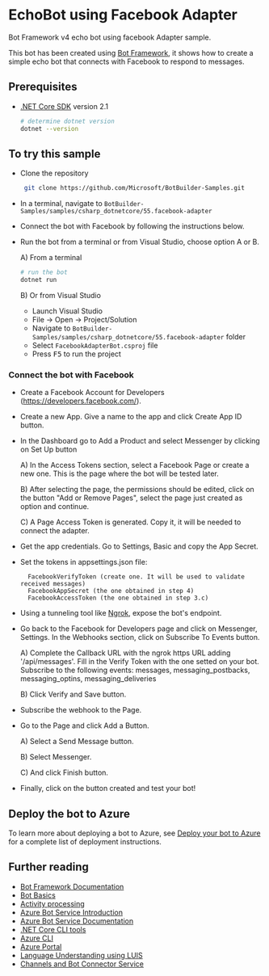 ﻿# EchoBot using Facebook Adapter

Bot Framework v4 echo bot using facebook Adapter sample.

This bot has been created using [Bot Framework](https://dev.botframework.com), it shows how to create a simple echo bot that connects with Facebook to respond to messages.

## Prerequisites

- [.NET Core SDK](https://dotnet.microsoft.com/download) version 2.1

  ```bash
  # determine dotnet version
  dotnet --version
  ```

## To try this sample

- Clone the repository

   ```bash
    git clone https://github.com/Microsoft/BotBuilder-Samples.git
   ```

- In a terminal, navigate to `BotBuilder-Samples/samples/csharp_dotnetcore/55.facebook-adapter`

- Connect the bot with Facebook by following the instructions below.

- Run the bot from a terminal or from Visual Studio, choose option A or B.

  A) From a terminal

  ```bash
  # run the bot
  dotnet run
  ```

  B) Or from Visual Studio

  - Launch Visual Studio
  - File -> Open -> Project/Solution
  - Navigate to `BotBuilder-Samples/samples/csharp_dotnetcore/55.facebook-adapter` folder
  - Select `FacebookAdapterBot.csproj` file
  - Press <kbd>F5</kbd> to run the project


### Connect the bot with Facebook

- Create a Facebook Account for Developers (https://developers.facebook.com/).

- Create a new App. Give a name to the app and click Create App ID button.

- In the Dashboard go to Add a Product and select Messenger by clicking on Set Up button

    A) In the Access Tokens section, select a Facebook Page or create a new one. This is the page where the bot will be tested later.

    B) After selecting the page, the permissions should be edited, click on the button "Add or Remove Pages", select the page just created as option and continue.

    C) A Page Access Token is generated. Copy it, it will be needed to connect the adapter.

- Get the app credentials. Go to Settings, Basic and copy the App Secret.

- Set the tokens in appsettings.json file: 
    
        FacebookVerifyToken (create one. It will be used to validate received messages)
        FacebookAppSecret (the one obtained in step 4)
        FacebookAccessToken (the one obtained in step 3.c)

- Using a tunneling tool like [Ngrok](https://ngrok.com/download), expose the bot's endpoint.

- Go back to the Facebook for Developers page and click on Messenger, Settings.
    In the Webhooks section, click on Subscribe To Events button.

    A) Complete the Callback URL with the ngrok https URL adding   '/api/messages'. 
        Fill in the Verify Token with the one setted on your bot.
        Subscribe to the following events: messages, messaging_postbacks, messaging_optins, messaging_deliveries

    B) Click Verify and Save button.

- Subscribe the webhook to the Page.

- Go to the Page and click Add a Button.

    A) Select a Send Message button.

    B) Select Messenger.

    C) And click Finish button.

- Finally, click on the button created and test your bot!

## Deploy the bot to Azure

To learn more about deploying a bot to Azure, see [Deploy your bot to Azure](https://aka.ms/azuredeployment) for a complete list of deployment instructions.

## Further reading

- [Bot Framework Documentation](https://docs.botframework.com)
- [Bot Basics](https://docs.microsoft.com/azure/bot-service/bot-builder-basics?view=azure-bot-service-4.0)
- [Activity processing](https://docs.microsoft.com/en-us/azure/bot-service/bot-builder-concept-activity-processing?view=azure-bot-service-4.0)
- [Azure Bot Service Introduction](https://docs.microsoft.com/azure/bot-service/bot-service-overview-introduction?view=azure-bot-service-4.0)
- [Azure Bot Service Documentation](https://docs.microsoft.com/azure/bot-service/?view=azure-bot-service-4.0)
- [.NET Core CLI tools](https://docs.microsoft.com/en-us/dotnet/core/tools/?tabs=netcore2x)
- [Azure CLI](https://docs.microsoft.com/cli/azure/?view=azure-cli-latest)
- [Azure Portal](https://portal.azure.com)
- [Language Understanding using LUIS](https://docs.microsoft.com/en-us/azure/cognitive-services/luis/)
- [Channels and Bot Connector Service](https://docs.microsoft.com/en-us/azure/bot-service/bot-concepts?view=azure-bot-service-4.0)
